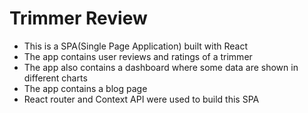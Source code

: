 # Trimmer Review

- This is a SPA(Single Page Application) built with React
- The app contains user reviews and ratings of a trimmer
- The app also contains a dashboard where some data are shown in different charts
- The app contains a blog page
- React router and Context API were used to build this SPA
